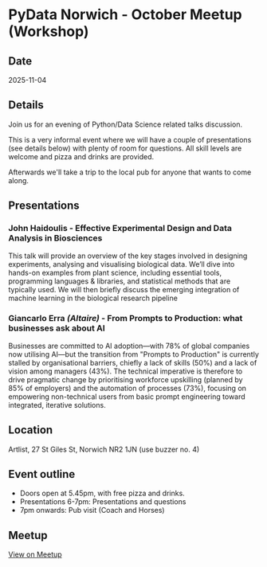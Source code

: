 # PyData Norwich - October Meetup (Workshop)

## Date

2025-11-04

<section markdown="1" class="event-detail">

## Details

Join us for an evening of Python/Data Science related talks discussion.

This is a very informal event where we will have a couple of presentations (see details below) with plenty of room for questions. All skill levels are welcome and pizza and drinks are provided.

Afterwards we'll take a trip to the local pub for anyone that wants to come along.

</section>

## Presentations

### John Haidoulis - **Effective Experimental Design and Data Analysis in Biosciences**

This talk will provide an overview of the key stages involved in designing experiments, analysing and visualising biological data. We’ll dive into hands-on examples from plant science, including essential tools, programming languages & libraries, and statistical methods that are typically used. We will then briefly discuss the emerging integration of machine learning in the biological research pipeline

### Giancarlo Erra *(Altaire)* - **From Prompts to Production: what businesses ask about AI**

Businesses are committed to AI adoption—with 78% of global companies now utilising AI—but the transition from "Prompts to Production" is currently stalled by organisational barriers, chiefly a lack of skills (50%) and a lack of vision among managers (43%). The technical imperative is therefore to drive pragmatic change by prioritising workforce upskilling (planned by 85% of employers) and the automation of processes (73%), focusing on empowering non-technical users from basic prompt engineering toward integrated, iterative solutions.

<section markdown="1" class="event-detail">

## Location

Artlist, 27 St Giles St, Norwich NR2 1JN (use buzzer no. 4)

## Event outline

- Doors open at 5.45pm, with free pizza and drinks.
- Presentations 6-7pm: Presentations and questions
- 7pm onwards: Pub visit (Coach and Horses) 

</section>

## Meetup

[View on Meetup](https://www.meetup.com/pydata-norwich/events/311673789)